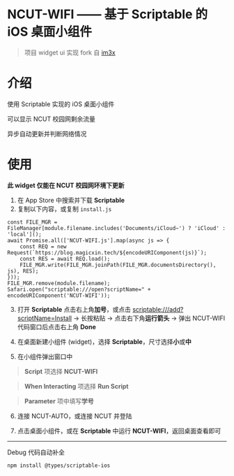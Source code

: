 #   NCUT-WIFI —— 基于 Scriptable 的 iOS 桌面小组件
> 项目 widget ui 实现 fork 自 [im3x](https://github.com/im3x/Scriptables)

# 介绍

使用 Scriptable 实现的 iOS 桌面小组件

可以显示 NCUT 校园网剩余流量

异步自动更新并判断网络情况

# 使用

**此 widget 仅能在 NCUT 校园网环境下更新**

1. 在 App Store 中搜索并下载 **Scriptable**
2. 复制以下内容，或复制 `install.js`
```
const FILE_MGR = FileManager[module.filename.includes('Documents/iCloud~') ? 'iCloud' : 'local']();
await Promise.all(['NCUT-WIFI.js'].map(async js => {
    const REQ = new Request(`https://blog.magicxin.tech/${encodeURIComponent(js)}`);
    const RES = await REQ.load();
    FILE_MGR.write(FILE_MGR.joinPath(FILE_MGR.documentsDirectory(), js), RES);
}));
FILE_MGR.remove(module.filename);
Safari.open("scriptable:///open?scriptName=" + encodeURIComponent('NCUT-WIFI'));
```
3. 打开 **Scriptable** 点击右上角**加号**，或点击 <scriptable:///add?scriptName=Install> -> 长按粘贴 -> 点击右下角**运行箭头** -> 弹出 NCUT-WIFI 代码窗口后点击右上角 **Done**

4. 在桌面新建小组件 (widget)，选择 **Scriptable**，尺寸选择**小**或**中**

5. 在小组件弹出窗口中

>**Script** 项选择 **NCUT-WIFI**

>**When Interacting** 项选择 **Run Script**

>**Parameter** 项中填写**学号**

6. 连接 NCUT-AUTO，或连接 NCUT 并登陆

7. 点击桌面小组件，或在 **Scriptable** 中运行 **NCUT-WIFI**，返回桌面查看即可


***

Debug 代码自动补全

```npm install @types/scriptable-ios```
